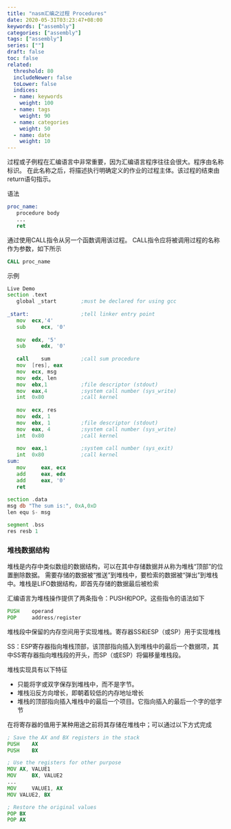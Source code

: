 ```yaml
---
title: "nasm汇编之过程 Procedures"
date: 2020-05-31T03:23:47+08:00
keywords: ["assembly"]
categories: ["assembly"]
tags: ["assembly"]
series: [""]
draft: false
toc: false
related:
  threshold: 80
  includeNewer: false
  toLower: false
  indices:
  - name: keywords
    weight: 100
  - name: tags
    weight: 90
  - name: categories
    weight: 50
  - name: date
    weight: 10
---
```


过程或子例程在汇编语言中非常重要，因为汇编语言程序往往会很大。程序由名称标识。
在此名称之后，将描述执行明确定义的作业的过程主体。该过程的结束由return语句指示。

语法
```asm
proc_name:
   procedure body
   ...
   ret
```
通过使用CALL指令从另一个函数调用该过程。 CALL指令应将被调用过程的名称作为参数，如下所示
```asm
CALL proc_name
```

示例
```asm
Live Demo
section	.text
   global _start        ;must be declared for using gcc
	
_start:	                ;tell linker entry point
   mov	ecx,'4'
   sub     ecx, '0'
	
   mov 	edx, '5'
   sub     edx, '0'
	
   call    sum          ;call sum procedure
   mov 	[res], eax
   mov	ecx, msg	
   mov	edx, len
   mov	ebx,1	        ;file descriptor (stdout)
   mov	eax,4	        ;system call number (sys_write)
   int	0x80	        ;call kernel
	
   mov	ecx, res
   mov	edx, 1
   mov	ebx, 1	        ;file descriptor (stdout)
   mov	eax, 4	        ;system call number (sys_write)
   int	0x80	        ;call kernel
	
   mov	eax,1	        ;system call number (sys_exit)
   int	0x80	        ;call kernel
sum:
   mov     eax, ecx
   add     eax, edx
   add     eax, '0'
   ret
	
section .data
msg db "The sum is:", 0xA,0xD 
len equ $- msg   

segment .bss
res resb 1
```

### 堆栈数据结构
堆栈是内存中类似数组的数据结构，可以在其中存储数据并从称为堆栈“顶部”的位置删除数据。
需要存储的数据被“推送”到堆栈中，要检索的数据被“弹出”到堆栈中。堆栈是LIFO数据结构，即首先存储的数据最后被检索

汇编语言为堆栈操作提供了两条指令：PUSH和POP。这些指令的语法如下
```asm
PUSH    operand
POP     address/register
```
堆栈段中保留的内存空间用于实现堆栈。寄存器SS和ESP（或SP）用于实现堆栈

SS：ESP寄存器指向堆栈顶部，该顶部指向插入到堆栈中的最后一个数据项，其中SS寄存器指向堆栈段的开头，而SP（或ESP）将偏移量堆栈段。

堆栈实现具有以下特征

- 只能将字或双字保存到堆栈中，而不是字节。
- 堆栈沿反方向增长，即朝着较低的内存地址增长
- 堆栈的顶部指向插入堆栈中的最后一个项目。它指向插入的最后一个字的低字节

在将寄存器的值用于某种用途之前将其存储在堆栈中；可以通过以下方式完成

```asm
; Save the AX and BX registers in the stack
PUSH    AX
PUSH    BX

; Use the registers for other purpose
MOV	AX, VALUE1
MOV 	BX, VALUE2
...
MOV 	VALUE1, AX
MOV	VALUE2, BX

; Restore the original values
POP	BX
POP	AX
```





